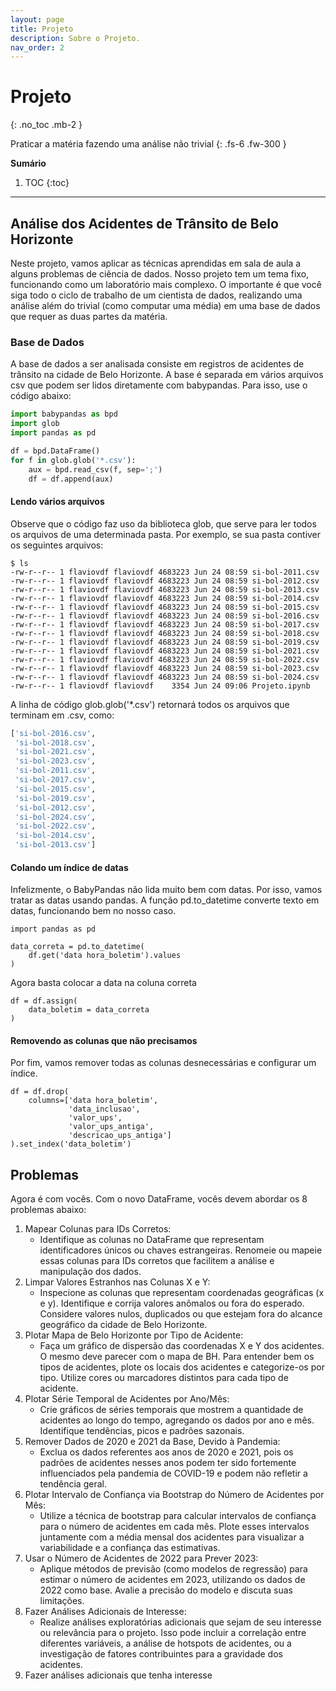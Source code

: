 ```yaml
---
layout: page
title: Projeto
description: Sobre o Projeto.
nav_order: 2
---
```


# Projeto

{: .no_toc .mb-2 }

Praticar a matéria fazendo uma análise não trivial
{: .fs-6 .fw-300 }

**Sumário**
1. TOC
{:toc}
---

## Análise dos Acidentes de Trânsito de Belo Horizonte

Neste projeto, vamos aplicar as técnicas aprendidas em sala de aula a alguns problemas de ciência de dados. Nosso projeto tem um tema fixo, funcionando como um laboratório mais complexo. O importante é que você siga todo o ciclo de trabalho de um cientista de dados, realizando uma análise além do trivial (como computar uma média) em uma base de dados que requer as duas partes da matéria.

### Base de Dados

A base de dados a ser analisada consiste em registros de acidentes de trânsito na cidade de Belo Horizonte. A base é separada em vários arquivos csv que podem ser lidos diretamente com babypandas. Para isso, use o código abaixo:

```python
import babypandas as bpd
import glob
import pandas as pd

df = bpd.DataFrame()
for f in glob.glob('*.csv'):
    aux = bpd.read_csv(f, sep=';')
    df = df.append(aux)
```

#### Lendo vários arquivos

Observe que o código faz uso da biblioteca glob, que serve para ler todos os arquivos de uma determinada pasta. Por exemplo, se sua pasta contiver os seguintes arquivos:

```
$ ls
-rw-r--r-- 1 flaviovdf flaviovdf 4683223 Jun 24 08:59 si-bol-2011.csv
-rw-r--r-- 1 flaviovdf flaviovdf 4683223 Jun 24 08:59 si-bol-2012.csv
-rw-r--r-- 1 flaviovdf flaviovdf 4683223 Jun 24 08:59 si-bol-2013.csv
-rw-r--r-- 1 flaviovdf flaviovdf 4683223 Jun 24 08:59 si-bol-2014.csv
-rw-r--r-- 1 flaviovdf flaviovdf 4683223 Jun 24 08:59 si-bol-2015.csv
-rw-r--r-- 1 flaviovdf flaviovdf 4683223 Jun 24 08:59 si-bol-2016.csv
-rw-r--r-- 1 flaviovdf flaviovdf 4683223 Jun 24 08:59 si-bol-2017.csv
-rw-r--r-- 1 flaviovdf flaviovdf 4683223 Jun 24 08:59 si-bol-2018.csv
-rw-r--r-- 1 flaviovdf flaviovdf 4683223 Jun 24 08:59 si-bol-2019.csv
-rw-r--r-- 1 flaviovdf flaviovdf 4683223 Jun 24 08:59 si-bol-2021.csv
-rw-r--r-- 1 flaviovdf flaviovdf 4683223 Jun 24 08:59 si-bol-2022.csv
-rw-r--r-- 1 flaviovdf flaviovdf 4683223 Jun 24 08:59 si-bol-2023.csv
-rw-r--r-- 1 flaviovdf flaviovdf 4683223 Jun 24 08:59 si-bol-2024.csv
-rw-r--r-- 1 flaviovdf flaviovdf    3354 Jun 24 09:06 Projeto.ipynb
```
A linha de código glob.glob('*.csv') retornará todos os arquivos que terminam em .csv, como:

```python
['si-bol-2016.csv',
 'si-bol-2018.csv',
 'si-bol-2021.csv',
 'si-bol-2023.csv',
 'si-bol-2011.csv',
 'si-bol-2017.csv',
 'si-bol-2015.csv',
 'si-bol-2019.csv',
 'si-bol-2012.csv',
 'si-bol-2024.csv',
 'si-bol-2022.csv',
 'si-bol-2014.csv',
 'si-bol-2013.csv']
```

#### Colando um índice de datas 

Infelizmente, o BabyPandas não lida muito bem com datas. Por isso, vamos tratar as datas usando pandas. A função pd.to_datetime converte texto em datas, funcionando bem no nosso caso.

```
import pandas as pd

data_correta = pd.to_datetime(
    df.get('data hora_boletim').values
)
```

Agora basta colocar a data na coluna correta

```
df = df.assign(
    data_boletim = data_correta
)
```

#### Removendo as colunas que não precisamos

Por fim, vamos remover todas as colunas desnecessárias e configurar um índice.

```
df = df.drop(
    columns=['data hora_boletim',
             'data_inclusao',
             'valor_ups',
             'valor_ups_antiga',
             'descricao_ups_antiga']
).set_index('data_boletim')
```

## Problemas

Agora é com vocês. Com o novo DataFrame, vocês devem abordar os 8 problemas abaixo:

1. Mapear Colunas para IDs Corretos:
    - Identifique as colunas no DataFrame que representam identificadores únicos ou chaves estrangeiras. Renomeie ou mapeie essas colunas para IDs corretos que facilitem a análise e manipulação dos dados.
1. Limpar Valores Estranhos nas Colunas X e Y:
    - Inspecione as colunas que representam coordenadas geográficas (x e y). Identifique e corrija valores anômalos ou fora do esperado. Considere valores nulos, duplicados ou que estejam fora do alcance geográfico da cidade de Belo Horizonte.
1. Plotar Mapa de Belo Horizonte por Tipo de Acidente:
    - Faça um gráfico de dispersão das coordenadas X e Y dos acidentes. O mesmo deve parecer com o mapa de BH. Para entender bem os tipos de acidentes, plote os locais dos acidentes e categorize-os por tipo. Utilize cores ou marcadores distintos para cada tipo de acidente.
1. Plotar Série Temporal de Acidentes por Ano/Mês:
    - Crie gráficos de séries temporais que mostrem a quantidade de acidentes ao longo do tempo, agregando os dados por ano e mês. Identifique tendências, picos e padrões sazonais.
1. Remover Dados de 2020 e 2021 da Base, Devido à Pandemia:
    - Exclua os dados referentes aos anos de 2020 e 2021, pois os padrões de acidentes nesses anos podem ter sido fortemente influenciados pela pandemia de COVID-19 e podem não refletir a tendência geral.
1. Plotar Intervalo de Confiança via Bootstrap do Número de Acidentes por Mês:
    - Utilize a técnica de bootstrap para calcular intervalos de confiança para o número de acidentes em cada mês. Plote esses intervalos juntamente com a média mensal dos acidentes para visualizar a variabilidade e a confiança das estimativas.
1. Usar o Número de Acidentes de 2022 para Prever 2023:
    - Aplique métodos de previsão (como modelos de regressão) para estimar o número de acidentes em 2023, utilizando os dados de 2022 como base. Avalie a precisão do modelo e discuta suas limitações.
1. Fazer Análises Adicionais de Interesse:
    - Realize análises exploratórias adicionais que sejam de seu interesse ou relevância para o projeto. Isso pode incluir a correlação entre diferentes variáveis, a análise de hotspots de acidentes, ou a investigação de fatores contribuintes para a gravidade dos acidentes.
10. Fazer análises adicionais que tenha interesse
